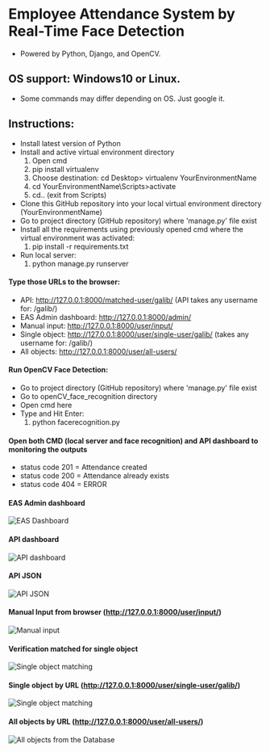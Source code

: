 # Employee Attendance System by Real-Time Face Detection
* Powered by Python, Django, and OpenCV.

## OS support: Windows10 or Linux.
* Some commands may differ depending on OS. Just google it.

## Instructions: 
* Install latest version of Python
* Install and active virtual environment directory
  1. Open cmd
  2. pip install virtualenv 
  3. Choose destination: cd Desktop> virtualenv YourEnvironmentName 
  4. cd YourEnvironmentName\Scripts>activate
  5. cd.. (exit from Scripts)
* Clone this GitHub repository into your local virtual environment directory (YourEnvironmentName)
* Go to project directory (GitHub repository) where 'manage.py' file exist
* Install all the requirements using previously opened cmd where the virtual environment was activated: 
  1. pip install -r requirements.txt
* Run local server:
  1. python manage.py runserver

#### Type those URLs to the browser:
* API: http://127.0.0.1:8000/matched-user/galib/ (API takes any username for: /galib/)
* EAS Admin dashboard: http://127.0.0.1:8000/admin/
* Manual input: http://127.0.0.1:8000/user/input/
* Single object: http://127.0.0.1:8000/user/single-user/galib/ (takes any username for: /galib/)
* All objects: http://127.0.0.1:8000/user/all-users/

#### Run OpenCV Face Detection:
* Go to project directory (GitHub repository) where 'manage.py' file exist
* Go to openCV_face_recognition directory
* Open cmd here
* Type and Hit Enter:
  1. python facerecognition.py

#### Open both CMD (local server and face recognition) and API dashboard to monitoring the outputs
* status code 201 = Attendance created
* status code 200 = Attendance already exists
* status code 404 = ERROR

#### EAS Admin dashboard
![EAS Dashboard](https://user-images.githubusercontent.com/23103980/54848947-de895800-4d0c-11e9-9fbb-0a9f85531d07.png)

#### API dashboard
![API dashboard](https://user-images.githubusercontent.com/23103980/54848970-f3fe8200-4d0c-11e9-9a94-93ece9717422.PNG)

#### API JSON
![API JSON](https://user-images.githubusercontent.com/23103980/54848989-037dcb00-4d0d-11e9-8bf4-434cb38a797e.png)

#### Manual Input from browser (http://127.0.0.1:8000/user/input/)
![Manual input](https://user-images.githubusercontent.com/23103980/54849062-55beec00-4d0d-11e9-96c4-ce0cf7b86cab.png)

#### Verification matched for single object
![Single object matching](https://user-images.githubusercontent.com/23103980/54849105-7d15b900-4d0d-11e9-8967-18e5c86aca60.png)

#### Single object by URL (http://127.0.0.1:8000/user/single-user/galib/)
![Single object matching](https://user-images.githubusercontent.com/23103980/54849253-e3024080-4d0d-11e9-9512-a3b2a808ca7e.png)

#### All objects by URL (http://127.0.0.1:8000/user/all-users/)
![All objects from the Database](https://user-images.githubusercontent.com/23103980/54849293-01683c00-4d0e-11e9-9176-fd04610cfe1a.png)

